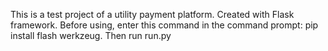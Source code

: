 This is a test project of a utility payment platform. Created with Flask framework. Before using, enter this command in the command prompt: pip install flash werkzeug. Then run run.py
